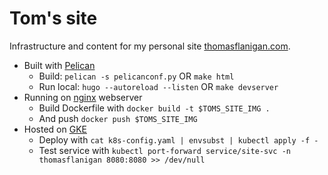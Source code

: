 # Tom's site

Infrastructure and content for my personal site [thomasflanigan.com](https://thomasflanigan.com).

* Built with [Pelican](https://blog.getpelican.com/)
  * Build: ```pelican -s pelicanconf.py``` OR ```make html```
  * Run local: ```hugo --autoreload --listen``` OR ```make devserver```
* Running on [nginx](https://www.nginx.com/) webserver
  * Build Dockerfile with ```docker build -t $TOMS_SITE_IMG .```
  * And push ```docker push $TOMS_SITE_IMG```
* Hosted on [GKE](https://cloud.google.com/kubernetes-engine)
  * Deploy with ```cat k8s-config.yaml | envsubst | kubectl apply -f -```
  * Test service with ```kubectl port-forward service/site-svc -n thomasflanigan 8080:8080 >> /dev/null```
